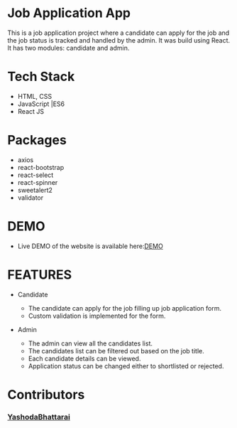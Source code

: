 # Job Application App
This is a job application project where a candidate can apply for the job and the job status is tracked and handled by the admin.  It was build using React. It has two modules: candidate and admin.

# Tech Stack
- HTML, CSS 
- JavaScript |ES6
- React JS

# Packages
- axios
- react-bootstrap
- react-select
- react-spinner
- sweetalert2
- validator

# DEMO
- Live DEMO of the website is available here:[DEMO](https://sharp-euclid-ba52db.netlify.app/)

# FEATURES
+ Candidate
  -  The candidate can apply for the job filling up job application form.  
  -  Custom validation is implemented for the form. 

+ Admin
  -  The admin can view all the candidates list.
  -  The candidates list can be filtered out based on the job title.
  -  Each candidate details can be viewed.
  -  Application status can be changed either to shortlisted or rejected.

# Contributors
  ### [YashodaBhattarai](https://github.com/Yashu1205)

